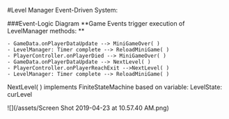 #Level Manager Event-Driven System: 

###Event-Logic Diagram
**Game Events trigger execution of LevelManager methods: **
   
    - GameData.onPlayerDataUpdate --> MiniGameOver( )
    - LevelManager: Timer complete --> ReloadMiniGame( ) 
    - PlayerController.onPlayerDied --> MiniGameOver( )
    - GameData.onPlayerDataUpdate --> NextLevel( ) 
    - PlayerController.onPlayerReachExit -->NextLevel( )
    - LevelManager: Timer complete --> ReloadMiniGame( ) 
   
NextLevel( ) implements FiniteStateMachine based on variable: LevelState:  curLevel

![](/assets/Screen Shot 2019-04-23 at 10.57.40 AM.png)